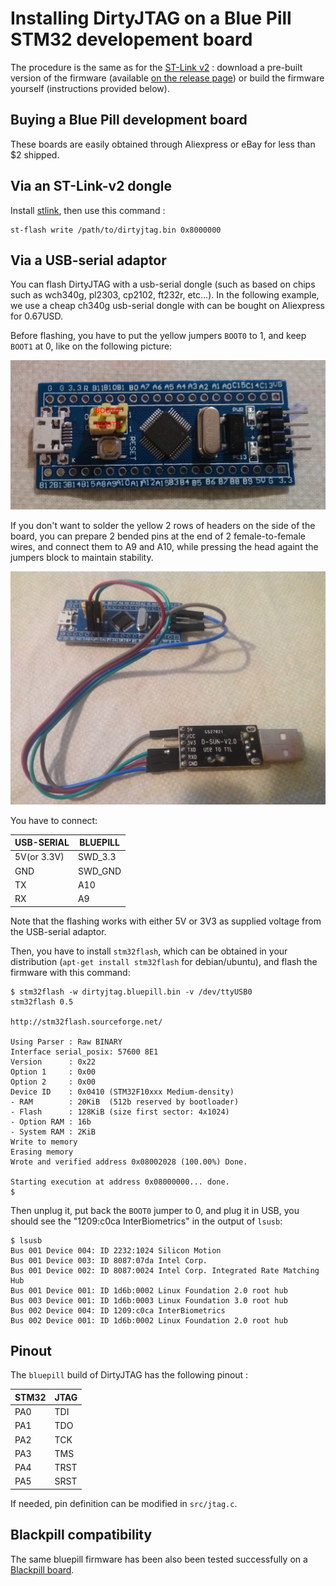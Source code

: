 # Installing DirtyJTAG on a Blue Pill STM32 developement board

The procedure is the same as for the [ST-Link v2](install-stlinkv2.md) : download
a pre-built version of the firmware (available
[on the release page](https://github.com/jeanthom/dirtyjtag/releases)) or
build the firmware yourself (instructions provided below).

## Buying a Blue Pill development board

These boards are easily obtained through Aliexpress or eBay for less than $2 shipped.

## Via an ST-Link-v2 dongle

Install [stlink](https://github.com/texane/stlink), then use this command :

```
st-flash write /path/to/dirtyjtag.bin 0x8000000
```

## Via a USB-serial adaptor

You can flash DirtyJTAG with a usb-serial dongle (such as based on chips such
as wch340g, pl2303, cp2102, ft232r, etc...). In the following example, we use a
cheap ch340g usb-serial dongle with can be bought on Aliexpress for 0.67USD.

Before flashing, you have to put the yellow jumpers `BOOT0` to 1, and keep `BOOT1`
at 0, like on the following picture:

![Set the yellow jumpers BOOT0=1 and BOOT1=0](img/bluepill-boot0-boot1-flashmode.png)

If you don't want to solder the yellow 2 rows of headers on the side of the
board, you can prepare 2 bended pins at the end of 2 female-to-female wires,
and connect them to A9 and A10, while pressing the head againt the jumpers
block to maintain stability.

![Flashing DirtyJTAG with USB-serial adaptor](img/bluepill-stm32flash-squaredpins-nosoldering.jpg)

You have to connect:

| USB-SERIAL  | BLUEPILL |
|-------------|----------|
| 5V(or 3.3V) | SWD_3.3  |
| GND         | SWD_GND  |
| TX          | A10      |
| RX          | A9       |

Note that the flashing works with either 5V or 3V3 as supplied voltage from
the USB-serial adaptor.

Then, you have to install `stm32flash`, which can be obtained in your
distribution (`apt-get install stm32flash` for debian/ubuntu), and flash the
firmware with this command:

```
$ stm32flash -w dirtyjtag.bluepill.bin -v /dev/ttyUSB0
stm32flash 0.5

http://stm32flash.sourceforge.net/

Using Parser : Raw BINARY
Interface serial_posix: 57600 8E1
Version      : 0x22
Option 1     : 0x00
Option 2     : 0x00
Device ID    : 0x0410 (STM32F10xxx Medium-density)
- RAM        : 20KiB  (512b reserved by bootloader)
- Flash      : 128KiB (size first sector: 4x1024)
- Option RAM : 16b
- System RAM : 2KiB
Write to memory
Erasing memory
Wrote and verified address 0x08002028 (100.00%) Done.

Starting execution at address 0x08000000... done.
$
```

Then unplug it, put back the `BOOT0` jumper to 0, and plug it in USB, you should
see the "1209:c0ca InterBiometrics" in the output of `lsusb`:

```
$ lsusb
Bus 001 Device 004: ID 2232:1024 Silicon Motion 
Bus 001 Device 003: ID 8087:07da Intel Corp. 
Bus 001 Device 002: ID 8087:0024 Intel Corp. Integrated Rate Matching Hub
Bus 001 Device 001: ID 1d6b:0002 Linux Foundation 2.0 root hub
Bus 003 Device 001: ID 1d6b:0003 Linux Foundation 3.0 root hub
Bus 002 Device 004: ID 1209:c0ca InterBiometrics 
Bus 002 Device 001: ID 1d6b:0002 Linux Foundation 2.0 root hub
```

## Pinout

The `bluepill` build of DirtyJTAG has the following pinout :

| STM32 | JTAG |
|-------|------|
| PA0   | TDI  |
| PA1   | TDO  |
| PA2   | TCK  |
| PA3   | TMS  |
| PA4   | TRST |
| PA5   | SRST |

If needed, pin definition can be modified in `src/jtag.c`.

## Blackpill compatibility

The same bluepill firmware has been also been tested successfully on a [Blackpill board](https://web.archive.org/web/20190220175310/http://wiki.stm32duino.com/index.php?title=Black_Pill).
